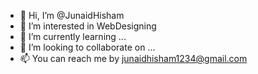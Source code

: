 - 👋 Hi, I’m @JunaidHisham
- 👀 I’m interested in WebDesigning
- 🌱 I’m currently learning ...
- 💞️ I’m looking to collaborate on ...
- 📫 You can reach me by junaidhisham1234@gmail.com

<!---
JunaidHisham/JunaidHisham is a ✨ special ✨ repository because its `README.md` (this file) appears on your GitHub profile.
You can click the Preview link to take a look at your changes.
--->
